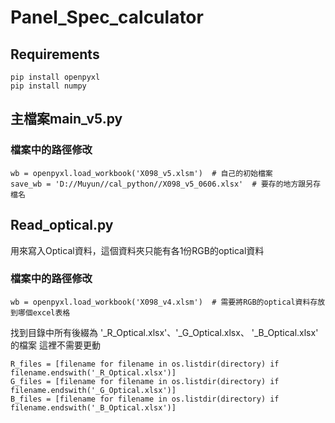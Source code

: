 # Panel_Spec_calculator


## Requirements
```
pip install openpyxl
pip install numpy
```
## 主檔案main_v5.py

### 檔案中的路徑修改
```
wb = openpyxl.load_workbook('X098_v5.xlsm')  # 自己的初始檔案
save_wb = 'D://Muyun//cal_python//X098_v5_0606.xlsx'  # 要存的地方跟另存檔名
```

## Read_optical.py

用來寫入Optical資料，這個資料夾只能有各1份RGB的optical資料

### 檔案中的路徑修改
```
wb = openpyxl.load_workbook('X098_v4.xlsm')  # 需要將RGB的optical資料存放到哪個excel表格
```

找到目錄中所有後綴為 '_R_Optical.xlsx'、'_G_Optical.xlsx、 '_B_Optical.xlsx' 的檔案
這裡不需要更動
```
R_files = [filename for filename in os.listdir(directory) if filename.endswith('_R_Optical.xlsx')]
G_files = [filename for filename in os.listdir(directory) if filename.endswith('_G_Optical.xlsx')]
B_files = [filename for filename in os.listdir(directory) if filename.endswith('_B_Optical.xlsx')]

```
